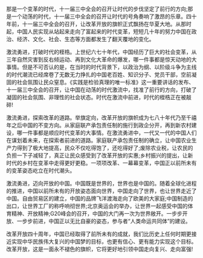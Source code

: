 那是一个变革的时代，十一届三中全会的召开让时代的步伐坚定了前行的方向;那是一个动荡的时代，十一届三中全会的召开让时代的号角奏响了激昂的乐章。四十年前，十一届三中全会的召开，让改革开放的旗帜正式飘扬在华夏大地。从那时起，中国人民实现从站起来走向了富起来的时代变革，短短几十年的努力中国在政治、经济、文化、社会、生态等方面都发生了翻天覆地的变化。

激流勇进，打破时代的桎梏。上世纪六七十年代，中国经历了巨大的社会变革，从三年自然灾害到反右倾运动、再到文化大革命的爆发，哪一件事都是惊天动地的大事情。但是不可否认的是，在当时的时代背景下，以政治为纲、以阶级斗争为主线的时代潮流已经席卷了无数无力挣扎的中国老百姓、知识分子、党员干部，空前凝固的社会氛围让民众窒息。《实践是检验真理的唯一标准》这一重要讲话的发布、十一届三中全会的召开，让中国在动荡的时代激流中，找准了前行的方向，打破了凝固的社会氛围、非理性的社会状态。时代在激流中前进，时代的桎梏正在被敲碎!

激流勇进，探索改革的道路。举旗定向，改革开放的旗帜成为七八十年代乃至千禧年之后中国的不变方向。从家庭联产承包责任制的施行到政企分开，再到新农村建设，哪一件事都是顺应时代变革的大事情。在激流勇进中，一代又一代的中国人们在谋划着未来，在探索者前进的道路。家庭联产承包责任制的确立，让中国农业生产力得到了极大地提高，民众不仅吃得饱了，还吃得好了;废除农业税，让农民的负担一下子减轻了，真正让民众感受到了改革开放的实惠;乡村振兴的提出，让新时代的乡村在变革中走得更好更稳。一项项改革、一幕幕变革，中国正以前所未有的变革姿态屹立在时代潮头。

激流勇进，迈向开放的中国。中国既是世界的，世界也是中国的。随着全球化进程的推进，中国以前所未有的开放姿态面向世界，中国走向了世界，也让世界走近了中国。自由贸易区的建立，中国的品牌飞洋渡海走向了欧美的大家庭;中国制造的出口，让世界工厂的称呼响彻世界;北京奥运会的举办，让世界一起感受中国的体育精神、开放精神;G20峰会的召开，中国的大门再一次为世界敞开。一步步开放、一步步前进，中国正以无比自豪的姿态，参与者“人类命运共同体”的建设。

改革开放四十周年，中国已经取得了前所未有的成就，我们比历史上任何时期更接近实现中华民族伟大复兴的中国梦的目标，也更有信心、更有能力实现这个目标。改革开放，这是一面永不褪色的旗帜，它将更好地引领中国走向复兴、走向富强!
